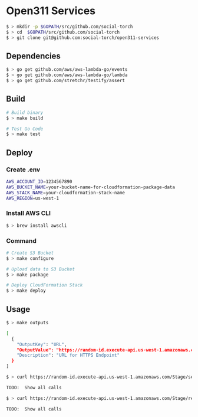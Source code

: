 # Open311 Services

```bash
$ > mkdir -p $GOPATH/src/github.com/social-torch
$ > cd  $GOPATH/src/github.com/social-torch
$ > git clone git@github.com:social-torch/open311-services
```

## Dependencies
```bash
$ > go get github.com/aws/aws-lambda-go/events
$ > go get github.com/aws/aws-lambda-go/lambda
$ > go get github.com/stretchr/testify/assert
```

## Build
```bash
# Build binary
$ > make build

# Test Go Code
$ > make test
```

## Deploy

### Create .env

```bash
AWS_ACCOUNT_ID=1234567890
AWS_BUCKET_NAME=your-bucket-name-for-cloudformation-package-data
AWS_STACK_NAME=your-cloudformation-stack-name
AWS_REGION=us-west-1
```

### Install AWS CLI

```bash
$ > brew install awscli
```

### Command

```bash
# Create S3 Bucket
$ > make configure

# Upload data to S3 Bucket
$ > make package

# Deploy CloudFormation Stack
$ > make deploy
```

## Usage

```bash
$ > make outputs

[
  {
    "OutputKey": "URL",
    "OutputValue": "https://random-id.execute-api.us-west-1.amazonaws.com/Prod",
    "Description": "URL for HTTPS Endpoint"
  }
]

$ > curl https://random-id.execute-api.us-west-1.amazonaws.com/Stage/services

TODO:  Show all calls

$ > curl https://random-id.execute-api.us-west-1.amazonaws.com/Stage/requests

TODO:  Show all calls
```
